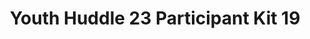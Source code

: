 ---
title: Youth Huddle 23 Participant Kit 19
redirect_to: https://drive.google.com/drive/folders/12Y1EarMd5KWspu-z3YQnB4S2N1pfFoGg?usp=share_link
redirect_from: 
  - /YH23Kit-DaniGaluna
  - /yh23kit-danigaluna
---